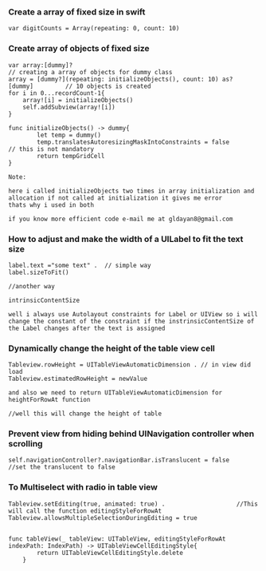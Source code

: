 ### Create a array of fixed size in swift

```
var digitCounts = Array(repeating: 0, count: 10)
```

### Create array of objects of fixed size

```
var array:[dummy]?                                                              // creating a array of objects for dummy class
array = [dummy?](repeating: initializeObjects(), count: 10) as? [dummy]         // 10 objects is created
for i in 0...recordCount-1{
    array![i] = initializeObjects()
    self.addSubview(array![i])
}

func initializeObjects() -> dummy{
        let temp = dummy()
        temp.translatesAutoresizingMaskIntoConstraints = false                // this is not mandatory 
        return tempGridCell
}

Note:

here i called initializeObjects two times in array initialization and allocation if not called at initialization it gives me error 
thats why i used in both 

if you know more efficient code e-mail me at gldayan8@gmail.com

```

### How to adjust and make the width of a UILabel to fit the text size

```
label.text ="some text" .  // simple way
label.sizeToFit()

//another way 

intrinsicContentSize

well i always use Autolayout constraints for Label or UIView so i will change the constant of the constraint if the instrinsicContentSize of the Label changes after the text is assigned

```

### Dynamically change the height of the table view cell
```
Tableview.rowHeight = UITableViewAutomaticDimension . // in view did load
Tableview.estimatedRowHeight = newValue 

and also we need to return UITableViewAutomaticDimension for heightForRowAt function

//well this will change the height of table
```

### Prevent view from hiding behind UINavigation controller when scrolling
```
self.navigationController?.navigationBar.isTranslucent = false
//set the translucent to false
```

### To Multiselect with radio in table view
```
Tableview.setEditing(true, animated: true) .                    //This will call the function editingStyleForRowAt
Tableview.allowsMultipleSelectionDuringEditing = true


func tableView(_ tableView: UITableView, editingStyleForRowAt indexPath: IndexPath) -> UITableViewCellEditingStyle{
        return UITableViewCellEditingStyle.delete
    }

```
